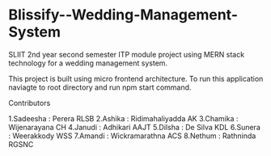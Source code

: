 # Blissify--Wedding-Management-System
SLIIT 2nd year second semester ITP module project using MERN stack technology for a wedding management system.

This project is built using micro frontend architecture.
To run this application naviagte to root directory and run npm start command.

Contributors

1.Sadeesha : Perera RLSB
2.Ashika : Ridimahaliyadda AK
3.Chamika : Wijenarayana CH
4.Janudi : Adhikari AAJT
5.Dilsha : De Silva KDL
6.Sunera : Weerakkody WSS
7.Amandi : Wickramarathna ACS
8.Nethum : Rathninda RGSNC
